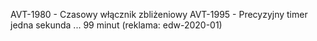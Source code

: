 AVT-1980 - Czasowy włącznik zbliżeniowy
AVT-1995 - Precyzyjny timer jedna sekunda ... 99 minut (reklama: edw-2020-01)